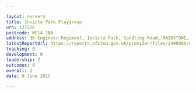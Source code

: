 ```yaml
---

layout: nursery
title: Invicta Park Playgroup
urn: 127276
postcode: ME14 2NA
address: 36 Engineer Regiment, Invicta Park, Sandling Road, MAIDSTONE, Kent, ME14 2NA
latestReportUrl: https://reports.ofsted.gov.uk/provider/files/2490989/urn/127276.pdf
teaching: 0
development: 0
leadership: 2
outcomes: 0
overall: 2
date: 9 June 2015

---
```

